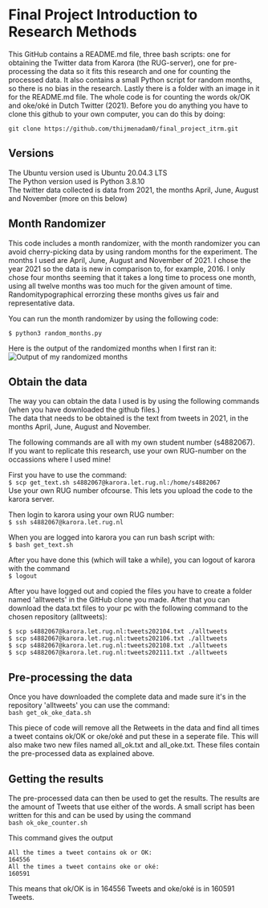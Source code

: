 # Final Project Introduction to Research Methods

This GitHub contains a README.md file, three bash scripts: one for obtaining the Twitter data from Karora (the RUG-server), one for pre-processing the data so it fits this research and one for counting the processed data. It also contains a small Python script for random months, so there is no bias in the research. Lastly there is a folder with an image in it for the README.md file. The whole code is for counting the words ok/OK and oke/oké in Dutch Twitter (2021). Before you do anything you have to clone this github to your own computer, you can do this by doing:

``` git clone https://github.com/thijmenadam0/final_project_itrm.git ```

## Versions  
The Ubuntu version used is Ubuntu 20.04.3 LTS  
The Python version used is Python 3.8.10  
The twitter data collected is data from 2021, the months April, June, August and November (more on this below)  


## Month Randomizer
This code includes a month randomizer, with the month randomizer you can avoid cherry-picking data by using random months for the experiment. The months I used are April, June, August and November of 2021. I chose the year 2021 so the data is new in comparison to, for example, 2016. I only chose four months seeming that it takes a long time to process one month, using all twelve months was too much for the given amount of time. Randomitypographical errorzing these months gives us fair and representative data.  

You can run the month randomizer by using the following code:  

```$ python3 random_months.py```  

Here is the output of the randomized months when I first ran it:
![Output of my randomized months](images/output_random_months.png)

## Obtain the data
The way you can obtain the data I used is by using the following commands (when you have downloaded the github files.)  
The data that needs to be obtained is the text from tweets in 2021, in the months April, June, August and November.

The following commands are all with my own student number (s4882067). If you want to replicate this research, use your own RUG-number on the occassions where I used mine!

First you have to use the command:  
```$ scp get_text.sh s4882067@karora.let.rug.nl:/home/s4882067```  
Use your own RUG number ofcourse. This lets you upload the code to the karora server.

Then login to karora using your own RUG number:  
```$ ssh s4882067@karora.let.rug.nl```  

When you are logged into karora you can run bash script with:  
```$ bash get_text.sh```  

After you have done this (which will take a while), you can logout of karora with the command  
```$ logout```  

After you have logged out and copied the files you have to create a folder named 'alltweets' in the GitHub clone you made. After that you can download the data.txt files to your pc with the following command
to the chosen repository (alltweets):  
```
$ scp s4882067@karora.let.rug.nl:tweets202104.txt ./alltweets  
$ scp s4882067@karora.let.rug.nl:tweets202106.txt ./alltweets  
$ scp s4882067@karora.let.rug.nl:tweets202108.txt ./alltweets  
$ scp s4882067@karora.let.rug.nl:tweets202111.txt ./alltweets
```  

## Pre-processing the data

Once you have downloaded the complete data and made sure it's in the repository 'alltweets' you can use the command:  
``` bash get_ok_oke_data.sh ```  

This piece of code will remove all the Retweets in the data and find all times a tweet contains ok/OK or oke/oké and put these in a seperate file. This will also make two new files named all_ok.txt and all_oke.txt. These files contain the pre-processed data as explained above.

## Getting the results

The pre-processed data can then be used to get the results. The results are the amount of Tweets that use either of the words. A small script has been written for this and can be used by using the command  
``` bash ok_oke_counter.sh ```  

This command gives the output 

```
All the times a tweet contains ok or OK:  
164556  
All the times a tweet contains oke or oké:  
160591  
```

This means that ok/OK is in 164556 Tweets and oke/oké is in 160591 Tweets.
